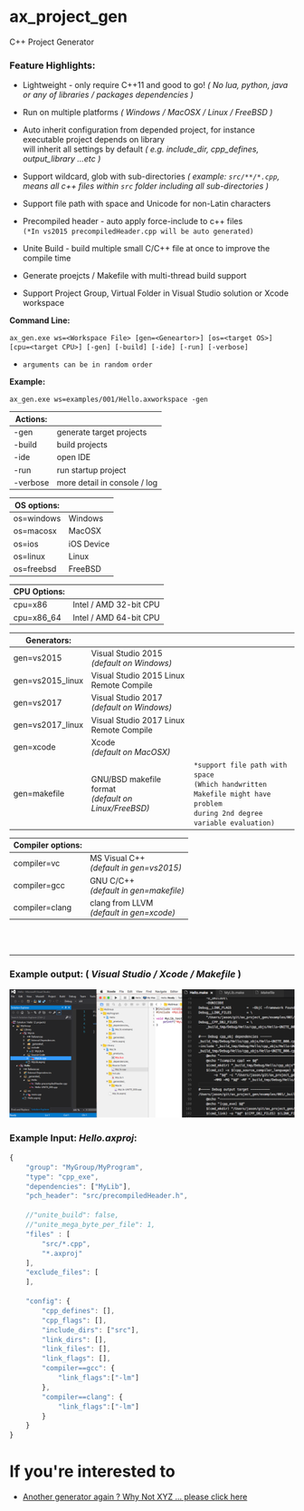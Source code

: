 # ax_project_gen
C++ Project Generator

### Feature Highlights:
* Lightweight - only require C++11 and good to go! *( No lua, python, java or any of libraries / packages dependencies )*

* Run on multiple platforms *( Windows / MacOSX / Linux / FreeBSD )*

* Auto inherit configuration from depended project, for instance executable project depends on library <br>
will inherit all settings by default *( e.g. include_dir, cpp_defines, output_library ...etc )*

* Support wildcard, glob with sub-directories *( example: ```src/**/*.cpp```,
means all c++ files within `src` folder including all sub-directories )*

* Support file path with space and Unicode for non-Latin characters

* Precompiled header - auto apply force-include to c++ files<br>
`(*In vs2015 precompiledHeader.cpp will be auto generated)`

* Unite Build - build multiple small C/C++ file at once to improve the compile time

* Generate proejcts / Makefile with multi-thread build support

* Support Project Group, Virtual Folder in Visual Studio solution or Xcode workspace

**Command Line:**
```
ax_gen.exe ws=<Workspace File> [gen=<Geneartor>] [os=<target OS>] [cpu=<target CPU>] [-gen] [-build] [-ide] [-run] [-verbose] 
```
- `arguments can be in random order`

**Example:**
```
ax_gen.exe ws=examples/001/Hello.axworkspace -gen
```

|**Actions:**||
|-----------|------------------------------|
| -gen	    | generate target projects     |
| -build    | build projects               |
| -ide	    | open IDE                     |
| -run	    | run startup project          |
| -verbose  | more detail in console / log |

|**OS options:**||
|------------|------------|
| os=windows | Windows    |
| os=macosx  | MacOSX     |
| os=ios     | iOS Device |
| os=linux   | Linux      |
| os=freebsd | FreeBSD    |

|**CPU Options:**||
|------------|------------|
| cpu=x86    | Intel / AMD 32-bit CPU  |
| cpu=x86_64 | Intel / AMD 64-bit CPU  |

|**Generators:**|||
|------------------|-----------------------------------------|---|
| gen=vs2015       | Visual Studio 2015<br>*(default on Windows)*  ||
| gen=vs2015_linux | Visual Studio 2015 Linux Remote Compile ||
| gen=vs2017       | Visual Studio 2017<br>*(default on Windows)*  ||
| gen=vs2017_linux | Visual Studio 2017 Linux Remote Compile ||
| gen=xcode        | Xcode<br>*(default on MacOSX)* ||
| gen=makefile     | GNU/BSD makefile format<br>*(default on Linux/FreeBSD)* | `*support file path with space` <br>`(Which handwritten Makefile might have problem`<br>`during 2nd degree variable evaluation)` |

|**Compiler options:**||
|----------------|-----------------|
| compiler=vc    | MS Visual C++<br>*(default in gen=vs2015)*   |
| compiler=gcc   | GNU C/C++<br>*(default in gen=makefile)*       |
| compiler=clang | clang from LLVM<br>*(default in gen=xcode)* |


<br>
<br>

--------

### Example output: ( *Visual Studio / Xcode / Makefile* )
![Visual Studio Solution](doc/ScreenShots/2017-04-03.png)

### Example Input: *Hello.axproj*:
```javascript
{
	"group": "MyGroup/MyProgram",
	"type": "cpp_exe",
	"dependencies": ["MyLib"],
	"pch_header": "src/precompiledHeader.h",

	//"unite_build": false,
	//"unite_mega_byte_per_file": 1,
	"files" : [
		"src/*.cpp",
		"*.axproj"
	],
	"exclude_files": [
	],		

	"config": {
		"cpp_defines": [],
		"cpp_flags": [],
		"include_dirs": ["src"],
		"link_dirs": [],
		"link_files": [],
		"link_flags": [],
		"compiler==gcc": {
			"link_flags":["-lm"]			
		},
		"compiler==clang": {
			"link_flags":["-lm"]			
		}
	}
}

```

# If you're interested to
* [Another generator again ? Why Not XYZ ... please click here](doc/Why_Not_XYZ.md)
